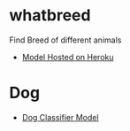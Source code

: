 # whatbreed
Find Breed of different animals
* [Model Hosted on Heroku](https://ml-models11.herokuapp.com)
# Dog
* [Dog Classifier Model](https://github.com/tarun-bisht/ml-model-server/tree/master/model_dogs_classifier_mobilenet)

